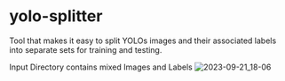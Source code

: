 # yolo-splitter
Tool that makes it easy to split YOLOs images and their associated labels into separate sets for training and testing.

Input Directory contains mixed Images and Labels
![2023-09-21_18-06](https://github.com/sandeshkharat87/yolo-splitter/assets/47347413/f6335cca-aa66-4338-8e8e-91730ac114a8)

